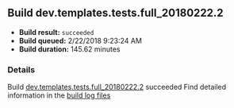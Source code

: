 ## Build dev.templates.tests.full_20180222.2
- **Build result:** `succeeded`
- **Build queued:** 2/22/2018 9:23:24 AM
- **Build duration:** 145.62 minutes
### Details
Build [dev.templates.tests.full_20180222.2](https://winappstudio.visualstudio.com/web/build.aspx?pcguid=a4ef43be-68ce-4195-a619-079b4d9834c2&builduri=vstfs%3a%2f%2f%2fBuild%2fBuild%2f25099) succeeded
Find detailed information in the [build log files](https://uwpctdiags.blob.core.windows.net/buildlogs/dev.templates.tests.full_20180222.2_logs.zip)
